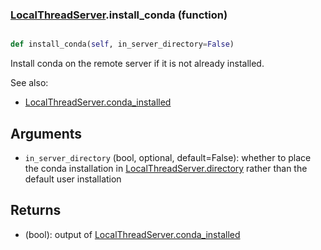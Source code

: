 ### [LocalThreadServer](LocalThreadServer.md).install_conda (function)


```py

def install_conda(self, in_server_directory=False)

```



Install conda on the remote server if it is not already installed.

See also:

* [LocalThreadServer.conda_installed](LocalThreadServer.conda_installed.md)

Arguments
-------------
* `in_server_directory` (bool, optional, default=False): whether to place
    the conda installation in [LocalThreadServer.directory](LocalThreadServer.directory.md) rather than the default
    user installation

Returns
------------
* (bool): output of [LocalThreadServer.conda_installed](LocalThreadServer.conda_installed.md)

